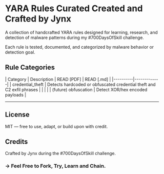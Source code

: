 # YARA Rules Curated Created and Crafted by Jynx

A collection of handcrafted YARA rules designed for learning, research, and detection of malware patterns during my #700DaysOfSkill challenge.

Each rule is tested, documented, and categorized by malware behavior or detection goal.

## Rule Categories

| Category | Description | READ [PDF] | READ [.md] | 
|----------|-------------|
| credential_theft | Detects hardcoded or obfuscated credential theft and C2 exfil phrases | | | |
| (future) obfuscation | Detect XOR/hex encoded payloads |

---

## License
MIT — free to use, adapt, or build upon with credit.

## Credits
Crafted by Jynx during the #700DaysOfSkill challenge.

### -> Feel Free to Fork, Try, Learn and Chain.

